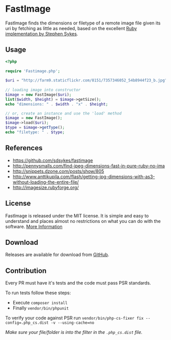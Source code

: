 FastImage
===

FastImage finds the dimensions or filetype of a remote image file given its uri by fetching as little as needed, based on the excellent [Ruby implementation by Stephen Sykes](https://github.com/sdsykes/fastimage).


## Usage

```php
<?php 
		
require 'Fastimage.php';
		
$uri = "http://farm9.staticflickr.com/8151/7357346052_54b8944f23_b.jpg";
		
// loading image into constructor
$image = new FastImage($uri);
list($width, $height) = $image->getSize();
echo "dimensions: " . $width . "x" . $height;

// or, create an instance and use the 'load' method
$image = new FastImage();
$image->load($uri);
$type = $image->getType();
echo "filetype: " . $type;
```


## References

* https://github.com/sdsykes/fastimage
* http://pennysmalls.com/find-jpeg-dimensions-fast-in-pure-ruby-no-ima
* http://snippets.dzone.com/posts/show/805
* http://www.anttikupila.com/flash/getting-jpg-dimensions-with-as3-without-loading-the-entire-file/
* http://imagesize.rubyforge.org/


## License

FastImage is released under the MIT license. It is simple and easy to understand and places almost no restrictions on what you can do with the software. [More Information](http://en.wikipedia.org/wiki/MIT_License)


## Download

Releases are available for download from
[GitHub](http://github.com/tommoor/fastimage/downloads).


## Contribution

Every PR must have it's tests and the code must pass PSR standards.

To run tests follow these steps:

 * Execute `composer install`
 * Finally `vendor/bin/phpunit`

To verify your code against PSR run `vendor/bin/php-cs-fixer fix --config=.php_cs.dist -v --using-cache=no` 

*Make sure your file/folder is into the filter in the `.php_cs.dist` file.*
